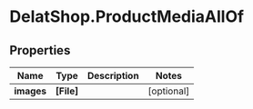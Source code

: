 # DelatShop.ProductMediaAllOf

## Properties

Name | Type | Description | Notes
------------ | ------------- | ------------- | -------------
**images** | **[File]** |  | [optional] 


